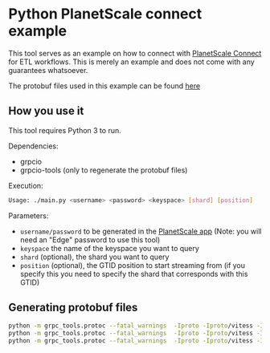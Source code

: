 # Python PlanetScale connect example

This tool serves as an example on how to connect with [PlanetScale Connect](https://planetscale.com/docs/concepts/planetscale-connect) for ETL workflows.
This is merely an example and does not come with any guarantees whatsoever.

The protobuf files used in this example can be found [here](https://buf.build/planetscale)

## How you use it

This tool requires Python 3 to run.

Dependencies:
- grpcio
- grpcio-tools (only to regenerate the protobuf files)

Execution:

```bash
Usage: ./main.py <username> <password> <keyspace> [shard] [position]
```

Parameters:
- `username/password` to be generated in the [PlanetScale app](https://app.planetscale.com) (Note: you will need an "Edge" password to use this tool)
- `keyspace` the name of the keyspace you want to query
- `shard` (optional), the shard you want to query
- `position` (optional), the GTID position to start streaming from (if you specify this you need to specify the shard that corresponds with this GTID)

## Generating protobuf files

```bash
python -m grpc_tools.protoc --fatal_warnings  -Iproto -Iproto/vitess -Iproto/google/protobuf --python_out=. --grpc_python_out=. --pyi_out=. proto/google/protobuf/*.proto
python -m grpc_tools.protoc --fatal_warnings  -Iproto -Iproto/vitess -Iproto/google/protobuf --python_out=. --grpc_python_out=. --pyi_out=. proto/vitess/*.proto 
python -m grpc_tools.protoc --fatal_warnings  -Iproto -Iproto/vitess -Iproto/google/protobuf --python_out=. --grpc_python_out=. --pyi_out=. proto/psdbconnect/*.proto  
```